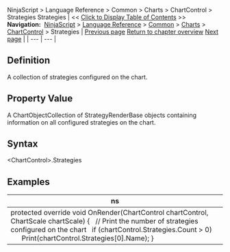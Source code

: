 ﻿
NinjaScript \> Language Reference \> Common \> Charts \> ChartControl \> Strategies
Strategies
| \<\< [Click to Display Table of Contents](chartcontrol_strategies.md) \>\> **Navigation:**     [NinjaScript](ninjascript-1.md) \> [Language Reference](language_reference_wip-1.md) \> [Common](common-1.md) \> [Charts](chart-1.md) \> [ChartControl](chartcontrol-1.md) \> Strategies | [Previous page](slotspainted-1.md) [Return to chapter overview](chartcontrol-1.md) [Next page](timepainted-1.md) |
| --- | --- |
## Definition
A collection of strategies configured on the chart.
## 
## Property Value
A ChartObjectCollection of StrategyRenderBase objects containing information on all configured strategies on the chart.
## 
## Syntax
\<ChartControl\>.Strategies
## 
## Examples
| ns |
| --- |
| protected override void OnRender(ChartControl chartControl, ChartScale chartScale) {    // Print the number of strategies configured on the chart    if (chartControl.Strategies.Count \> 0)             Print(chartControl.Strategies\[0].Name); } |

